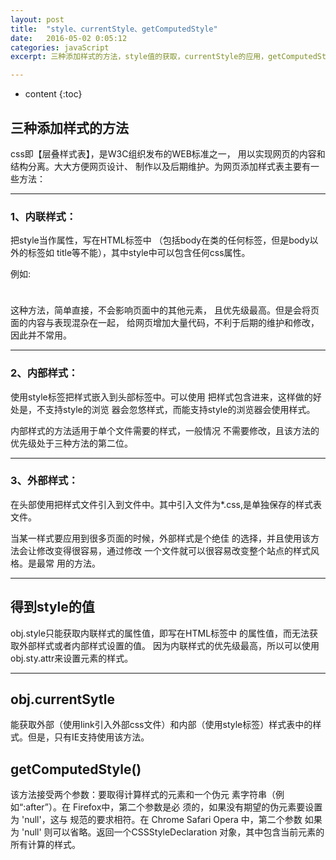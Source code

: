 ```yaml
---
layout: post
title:  "style、currentStyle、getComputedStyle"
date:   2016-05-02 0:05:12
categories: javaScript
excerpt: 三种添加样式的方法，style值的获取，currentStyle的应用，getComputedStyle的应用

---
```


* content
{:toc}


## 三种添加样式的方法

css即【层叠样式表】，是W3C组织发布的WEB标准之一，
用以实现网页的内容和结构分离。大大方便网页设计、
制作以及后期维护。为网页添加样式表主要有一些方法：

---

### 1、内联样式：
把style当作属性，写在HTML标签中
（包括body在类的任何标签，但是body以外的标签如
title等不能），其中style中可以包含任何css属性。

例如:<div style="width:10px;height:10px;"></div>

这种方法，简单直接，不会影响页面中的其他元素，
且优先级最高。但是会将页面的内容与表现混杂在一起，
给网页增加大量代码，不利于后期的维护和修改，因此并不常用。

---

### 2、内部样式：
使用style标签把样式嵌入到头部标签中。可以使用<!-- 注释文字 -->
把样式包含进来，这样做的好处是，不支持style的浏览
器会忽悠样式，而能支持style的浏览器会使用样式。

内部样式的方法适用于单个文件需要的样式，一般情况
不需要修改，且该方法的优先级处于三种方法的第二位。

---

### 3、外部样式：
在头部使用<link>把样式文件引入到文件中。其中引入文件为*.css,是单独保存的样式表文件。

当某一样式要应用到很多页面的时候，外部样式是个绝佳
的选择，并且使用该方法会让修改变得很容易，通过修改
一个文件就可以很容易改变整个站点的样式风格。是最常
用的方法。

---

## 得到style的值

obj.style只能获取内联样式的属性值，即写在HTML标签中
的属性值，而无法获取外部样式或者内部样式设置的值。
因为内联样式的优先级最高，所以可以使用obj.sty.attr来设置元素的样式。

---

## obj.currentSytle

能获取外部（使用link引入外部css文件）和内部（使用style标签）样式表中的样式。但是，只有IE支持使用该方法。

## getComputedStyle()

该方法接受两个参数：要取得计算样式的元素和一个伪元
素字符串（例如“:after”）。在 Firefox中，第二个参数是必
须的，如果没有期望的伪元素要设置为 'null'，这与
规范的要求相符。在 Chrome Safari Opera 中，第二个参数
如果为 'null' 则可以省略。返回一个CSSStyleDeclaration
对象，其中包含当前元素的所有计算的样式。




